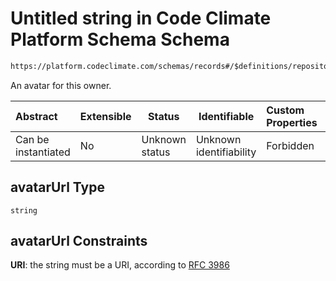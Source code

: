 # Untitled string in Code Climate Platform Schema Schema

```txt
https://platform.codeclimate.com/schemas/records#/$definitions/repository/properties/attributes/properties/owner/properties/avatarUrl
```

An avatar for this owner.


| Abstract            | Extensible | Status         | Identifiable            | Custom Properties | Additional Properties | Access Restrictions | Defined In                                            |
| :------------------ | ---------- | -------------- | ----------------------- | :---------------- | --------------------- | ------------------- | ----------------------------------------------------- |
| Can be instantiated | No         | Unknown status | Unknown identifiability | Forbidden         | Allowed               | none                | [records.json\*](records.json "open original schema") |

## avatarUrl Type

`string`

## avatarUrl Constraints

**URI**: the string must be a URI, according to [RFC 3986](https://tools.ietf.org/html/rfc4291 "check the specification")
